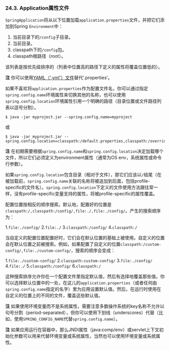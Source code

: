 ### 24.3. Application属性文件

`SpringApplication`将从以下位置加载`application.properties`文件，并把它们添加到Spring `Environment`中：

1. 当前目录下的`/config`子目录。
2. 当前目录。
3. classpath下的`/config`包。
4. classpath根路径（root）。

该列表是按优先级排序的（列表中位置高的路径下定义的属性将覆盖位置低的）。

**注** 你可以使用[YAML（'.yml'）文件](https://docs.spring.io/spring-boot/docs/2.0.0.M7/reference/htmlsingle/#boot-features-external-config-yaml)替代'.properties'。

如果不喜欢将`application.properties`作为配置文件名，你可以通过指定`spring.config.name`环境属性来切换其他的名称，也可以使用`spring.config.location`环境属性引用一个明确的路径（目录位置或文件路径列表以逗号分割）。
```shell
$ java -jar myproject.jar --spring.config.name=myproject
```
或
```shell
$ java -jar myproject.jar --spring.config.location=classpath:/default.properties,classpath:/override.properties
```
**注** 在初期需要根据`spring.config.name`和`spring.config.location`决定加载哪个文件，所以它们必须定义为environment属性（通常为OS env，系统属性或命令行参数）。

如果`spring.config.location`包含目录（相对于文件），那它们应该以`/`结尾（在被加载前，`spring.config.name`关联的名称将被追加到后面，包括profile-specific的文件名）。`spring.config.location`下定义的文件使用方法跟往常一样，没有profile-specific变量支持的属性，将被profile-specific的属性覆盖。

配置位置按相反的顺序搜索。默认地，配置好的位置是`classpath:/,classpath:/config/,file:./,file:./config/`。产生的搜索顺序为：

1.`file:./config/`
2.`file:./`
3.`classpath:/config/`
4.`classpath:/`

当自定义的配置位置配置好时，它们会在默认位置的基础上被使用。自定义的位置会在默认位置之前被搜索。例如，如果配置了自定义的位置`classpath:/custom-config/,file:./custom-config/`，搜索的顺序会变成：

1.`file:./custom-config/`
2.`classpath:custom-config/`
3.`file:./config/`
4.`file:./`
5.`classpath:/config/`
6.`classpath:/`

这种搜索排序允许你在一个配置文件里指定默认值，然后有选择地覆盖那些值。你可以选择默认位置中的一处，在这儿的`application.properties`（或者任何由`spring.config.name`指定的名字）里为应用设置默认值。然后，在运行时使用在自定义的位置上的不同的文件，覆盖这些默认值。

**注** 如果使用环境变量而不是系统属性，需要注意多数操作系统的key名称不允许以句号分割（period-separated），但你可以使用下划线（underscores）代替（比如，使用`SPRING_CONFIG_NAME`代替`spring.config.name`）。

**注** 如果应用运行在容器中，那么JNDI属性（java:comp/env）或servlet上下文初始化参数可以用来代替环境变量或系统属性，当然也可以使用环境变量或系统属性。
